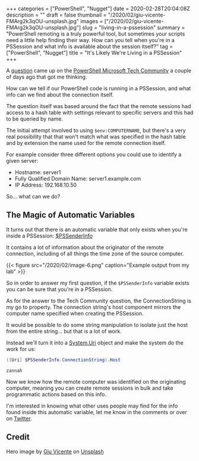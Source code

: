+++
categories = ["PowerShell", "Nugget"]
date = 2020-02-28T20:04:08Z
description = ""
draft = false
thumbnail = "/2020/02/giu-vicente-FMArg2k3qOU-unsplash.jpg"
images = ["/2020/02/giu-vicente-FMArg2k3qOU-unsplash.jpg"]
slug = "living-in-a-pssession"
summary = "PowerShell remoting is a truly powerful tool, but sometimes your scripts need a little help finding their way. How can you tell when you're in a PSSession and what info is available about the session itself?"
tag = ["PowerShell", "Nugget"]
title = "It's Likely We're Living in a PSSession"
+++


A [question](https://techcommunity.microsoft.com/t5/windows-powershell/invoke-command-on-multiple-sessions-accessing-session-specific/m-p/1196265) came up on the [PowerShell Microsoft Tech Community](https://techcommunity.microsoft.com/t5/powershell/ct-p/WindowsPowerShell) a couple of days ago that got me thinking.

How can we tell if our PowerShell code is running in a PSSession, and what info can we find about the connection itself.

The question itself was based around the fact that the remote sessions had access to a hash table with settings relevant to specific servers and this had to be queried by name.

The initial attempt involved to using `$env:COMPUTERNAME`, but there's a very real possibility that that won't match what was specified in the hash table and by extension the name used for the remote connection itself.

For example consider three different options you could use to identify a given server:

* Hostname: server1
* Fully Qualified Domain Name: server1.example.com
* IP Address: 192.168.10.50

So... what can we do?

## The Magic of Automatic Variables

It turns out that there is an automatic variable that only exists when you're inside a PSSession: [$PSSenderInfo](https://docs.microsoft.com/en-nz/powershell/module/microsoft.powershell.core/about/about_automatic_variables?view=powershell-5.1#pssenderinfo)

It contains a lot of information about the originator of the remote connection, including of all things the time zone of the source computer.

{{< figure src="/2020/02/image-6.png" caption="Example output from my lab" >}}

So in order to answer my first question, if the `$PSSenderInfo` variable exists you can be sure that you're in a PSSession.

As for the answer to the Tech Community question, the ConnectionString is my go to property. The connection string's host component mirrors the computer name specified when creating the PSSession.

It would be possible to do some string manipulation to isolate just the host from the entire string... but that is a lot of work.

Instead we'll turn it into a [System.Uri](https://docs.microsoft.com/en-us/dotnet/api/system.uri?view=netframework-4.8) object and make the system do the work for us:

```powershell
([Uri] $PSSenderInfo.ConnectionString).Host
```

```output
zannah
```

Now we know how the remote computer was identified on the originating computer, meaning you can create remote sessions in bulk and take programmatic actions based on this info.

I'm interested in knowing what other uses people may find for the info found inside this automatic variable, let me know in the comments or over on [Twitter](https://twitter.com/WindosNZ).

## Credit

Hero image by [Giu Vicente](https://unsplash.com/@giuvicente?utm_source=unsplash&utm_medium=referral&utm_content=creditCopyText) on [Unsplash](https://unsplash.com/s/photos/virtual-reality?utm_source=unsplash&utm_medium=referral&utm_content=creditCopyText)

